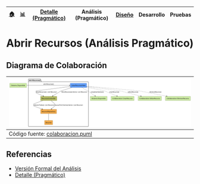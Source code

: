 <div align=right>
 
|[🏠️](../../../README.md)|[ 📊](https://raw.githubusercontent.com/mmasias/pySigHor/main/images/RUP/99-seguimiento/diagrama-contexto-administrador.svg)|[Detalle (Pragmático)](../../../00-casos-uso/02-detalle/abrirRecursos/README.md)|**Análisis (Pragmático)**|[Diseño](../../../../RUP/02-diseno/casos-uso/abrirRecursos/README.md)|Desarrollo|Pruebas|
|-|-|-|-|-|-|-|

</div>

# Abrir Recursos (Análisis Pragmático)

## Diagrama de Colaboración

<div align=center>

|![Análisis: abrirRecursos()](/images/RUP/01-analisis/casos-uso/abrirRecursos/abrirRecursos-analisis.svg)|
|-|
|Código fuente: [colaboracion.puml](../../../../RUP/01-analisis/casos-uso/abrirRecursos/colaboracion.puml)|

</div>

## Referencias

- [Versión Formal del Análisis](../../../../RUP/01-analisis/casos-uso/abrirRecursos/README.md)
- [Detalle (Pragmático)](../../../00-casos-uso/02-detalle/abrirRecursos/README.md)
